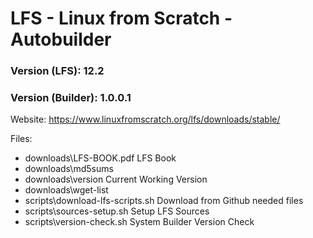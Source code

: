 # LFS - Linux from Scratch - Autobuilder

### **Version (LFS): 12.2**
### **Version (Builder): 1.0.0.1**

Website: https://www.linuxfromscratch.org/lfs/downloads/stable/

Files:
- downloads\LFS-BOOK.pdf            LFS Book
- downloads\md5sums                 
- downloads\version                 Current Working Version
- downloads\wget-list               
- scripts\download-lfs-scripts.sh   Download from Github needed files
- scripts\sources-setup.sh          Setup LFS Sources
- scripts\version-check.sh          System Builder Version Check
